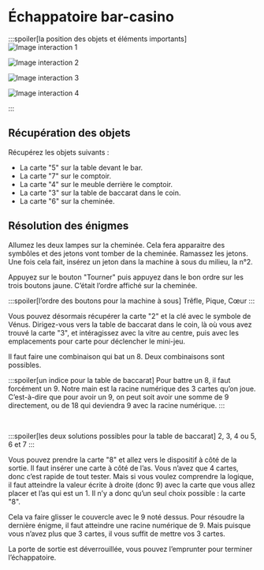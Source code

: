 # Échappatoire bar-casino

:::spoiler[la position des objets et éléments importants]
![Image interaction 1](/assets/jeu/999/guide/echappatoires/bar_casino/interaction_1.webp)

![Image interaction 2](/assets/jeu/999/guide/echappatoires/bar_casino/interaction_2.webp)

![Image interaction 3](/assets/jeu/999/guide/echappatoires/bar_casino/interaction_3.webp)

![Image interaction 4](/assets/jeu/999/guide/echappatoires/bar_casino/interaction_4.webp)

:::

## Récupération des objets

Récupérez les objets suivants :
- La carte "5" sur la table devant le bar.
- La carte "7" sur le comptoir.
- La carte "4" sur le meuble derrière le comptoir.
- La carte "3" sur la table de baccarat dans le coin.
- La carte "6" sur la cheminée.


## Résolution des énigmes

Allumez les deux lampes sur la cheminée. Cela fera apparaitre des symbôles et des jetons vont tomber de la cheminée. Ramassez les jetons. Une fois cela fait, insérez un jeton dans la machine à sous du milieu, la n°2.

Appuyez sur le bouton "Tourner" puis appuyez dans le bon ordre sur les trois boutons jaune. C’était l’ordre affiché sur la cheminée.

:::spoiler[l’ordre des boutons pour la machine à sous]
Trêfle, Pique, Cœur
:::

Vous pouvez désormais récupérer la carte "2" et la clé avec le symbole de Vénus. Dirigez-vous vers la table de baccarat dans le coin, là où vous avez trouvé la carte "3", et intéragissez avec la vitre au centre, puis avec les emplacements pour carte pour déclencher le mini-jeu.

Il faut faire une combinaison qui bat un 8. Deux combinaisons sont possibles.

:::spoiler[un indice pour la table de baccarat]
Pour battre un 8, il faut forcément un 9. Notre main est la racine numérique des 3 cartes qu’on joue. C’est-à-dire que pour avoir un 9, on peut soit avoir une somme de 9 directement, ou de 18 qui deviendra 9 avec la racine numérique.
:::

<br>

:::spoiler[les deux solutions possibles pour la table de baccarat]
2, 3, 4 ou 5, 6 et 7
:::

Vous pouvez prendre la carte "8" et allez vers le dispositif à côté de la sortie. Il faut insérer une carte à côté de l’as. Vous n’avez que 4 cartes, donc c’est rapide de tout tester. Mais si vous voulez comprendre la logique, il faut atteindre la valeur écrite à droite (donc 9) avec la carte que vous allez placer et l’as qui est un 1. Il n’y a donc qu’un seul choix possible : la carte "8".

Cela va faire glisser le couvercle avec le 9 noté dessus. Pour résoudre la dernière énigme, il faut atteindre une racine numérique de 9. Mais puisque vous n’avez plus que 3 cartes, il vous suffit de mettre vos 3 cartes.

La porte de sortie est déverrouillée, vous pouvez l’emprunter pour terminer l’échappatoire.